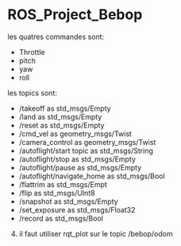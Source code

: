 # ROS_Project_Bebop

les quatres commandes sont: 
- Throttle
- pitch
- yaw
- roll

les topics sont:

- /takeoff as std_msgs/Empty
- /land as std_msgs/Empty
- /reset as std_msgs/Empty
- /cmd_vel as geometry_msgs/Twist
- /camera_control as geometry_msgs/Twist
- /autoflight/start topic as std_msgs/String
- /autoflight/stop as std_msgs/Empty
- /autoflight/pause as std_msgs/Empty
- /autoflight/navigate_home as std_msgs/Bool
- /flattrim as std_msgs/Empt
- /flip as std_msgs/UInt8
- /snapshot as std_msgs/Empty
- /set_exposure as std_msgs/Float32
- /record as std_msgs/Bool

4) il faut utiliser rqt_plot sur le topic /bebop/odom